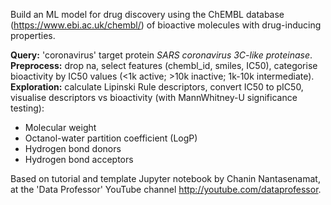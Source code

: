 Build an ML model for drug discovery using the ChEMBL database (https://www.ebi.ac.uk/chembl/) of bioactive molecules with drug-inducing properties.

**Query:** 'coronavirus' target protein *SARS coronavirus 3C-like proteinase*.\
**Preprocess:** drop na, select features (chembl_id, smiles, IC50), categorise bioactivity by IC50 values (<1k active; >10k inactive; 1k-10k intermediate).\
**Exploration:** calculate Lipinski Rule descriptors, convert IC50 to pIC50, visualise descriptors vs bioactivity (with MannWhitney-U significance testing):
- Molecular weight
- Octanol-water partition coefficient (LogP)
- Hydrogen bond donors
- Hydrogen bond acceptors


Based on tutorial and template Jupyter notebook by Chanin Nantasenamat, 
at the 'Data Professor' YouTube channel http://youtube.com/dataprofessor.
